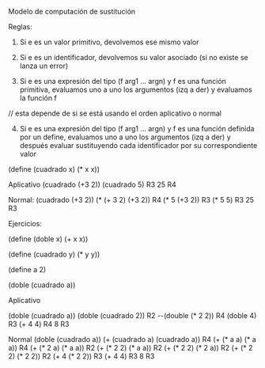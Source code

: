 



Modelo de computación de sustitución

Reglas:

1. Si e es un valor primitivo, devolvemos ese mismo valor

2. Si e es un identificador, devolvemos su valor asociado (si no existe se lanza un error)

3. Si e es una expresión del tipo (f arg1 ... argn) y f es una función primitiva, evaluamos uno a uno los argumentos (izq a der) y evaluamos la función f

// esta depende de si se está usando el orden aplicativo o normal

4. Si e es una expresión del tipo (f arg1 ... argn) y f es una función definida por un define, evaluamos uno a uno los argumentos (izq a der) y después evaluar sustituyendo cada identificador por su correspondiente valor

(define (cuadrado x)
  (* x x))

Aplicativo
(cuadrado (+3 2))
(cuadrado 5) R3
25 R4

Normal: 
(cuadrado (+3 2))
(* (+ 3 2) (+3 2)) R4
(* 5 (+3 2)) R3
(* 5 5) R3
25 R3





Ejercicios:

(define (doble x) 
    (+ x x))

(define (cuadrado y) 
    (* y y))

(define a 2)

(doble (cuadrado a))

Aplicativo

(doble (cuadrado a))
(doble (cuadrado 2)) R2 
--(double (* 2 2)) R4
(doble 4) R3
(+ 4 4) R4
8 R3

Normal
(doble (cuadrado a))
(+ (cuadrado a) (cuadrado a)) R4
(+ (* a a) (* a a)) R4
(+ (* 2 a) (* a a)) R2
(+ (* 2 2) (* a a)) R2
(+ (* 2 2) (* 2 a)) R2
(+ (* 2 2) (* 2 2)) R2
(+ 4 (* 2 2)) R3
(+ 4 4) R3
8 R3

